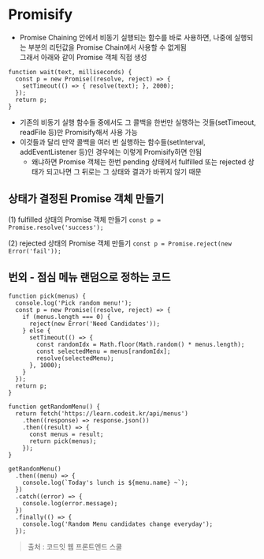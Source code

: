 # Promisify
* Promise Chaining 안에서 비동기 실행되는 함수를 바로 사용하면, 나중에 실행되는 부분의 리턴값을 Promise Chain에서 사용할 수 없게됨   
그래서 아래와 같이 Promise 객체 직접 생성
```
function wait(text, milliseconds) {
  const p = new Promise((resolve, reject) => {
    setTimeout(() => { resolve(text); }, 2000);
  });
  return p;
}
```
* 기존의 비동기 실행 함수들 중에서도 그 콜백을 한번만 실행하는 것들(setTimeout, readFile 등)만 Promisify해서 사용 가능
* 이것들과 달리 만약 콜백을 여러 번 실행하는 함수들(setInterval, addEventListener 등)인 경우에는 이렇게 Promisify하면 안됨
    * 왜냐하면 Promise 객체는 한번 pending 상태에서 fulfilled 또는 rejected 상태가 되고나면 그 뒤로는 그 상태와 결과가 바뀌지 않기 때문

## 상태가 결정된 Promise 객체 만들기
(1) fulfilled 상태의 Promise 객체 만들기
```const p = Promise.resolve('success');```

(2) rejected 상태의 Promise 객체 만들기
```const p = Promise.reject(new Error('fail'));```

## 번외 - 점심 메뉴 랜덤으로 정하는 코드
```
function pick(menus) {
  console.log('Pick random menu!');
  const p = new Promise((resolve, reject) => {
    if (menus.length === 0) {
      reject(new Error('Need Candidates'));
    } else {
      setTimeout(() => {
        const randomIdx = Math.floor(Math.random() * menus.length);        	
        const selectedMenu = menus[randomIdx];
        resolve(selectedMenu);
      }, 1000);    
    }     
  });
  return p;
}

function getRandomMenu() {
  return fetch('https://learn.codeit.kr/api/menus')
    .then((response) => response.json())
    .then((result) => {
      const menus = result;
      return pick(menus);
    });
}

getRandomMenu()
  .then((menu) => {
    console.log(`Today's lunch is ${menu.name} ~`);
  })
  .catch((error) => {
    console.log(error.message);
  })
  .finally(() => {
    console.log('Random Menu candidates change everyday');
  });
```

> 출처 : 코드잇 웹 프론트엔드 스쿨
